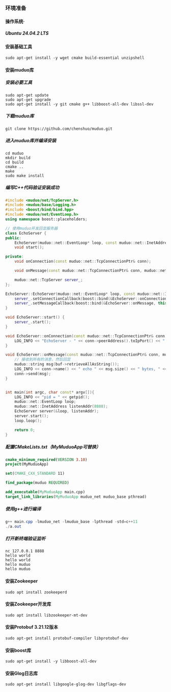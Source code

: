 ### 环境准备
#### 操作系统·

##### Ubuntu 24.04.2 LTS

#### 安装基础工具

```shell
sudo apt-get install -y wget cmake build-essential unzipshell
```

#### 安装muduo库

##### 安装必要工具

```shell
sudo apt-get update
sudo apt-get upgrade
sudo apt-get install -y git cmake g++ libboost-all-dev libssl-dev
```

##### 下载muduo库

```shell
git clone https://github.com/chenshuo/muduo.git
```

##### 进入muduo库并编译安装

```shell
cd muduo
mkdir build
cd build
cmake ..
make
sudo make install
```

##### 编写C++代码验证安装成功

```cpp
#include <muduo/net/TcpServer.h>
#include <muduo/base/Logging.h>
#include <boost/bind/bind.hpp>
#include <muduo/net/EventLoop.h>
using namespace boost::placeholders;

// 使用muduo开发回显服务器
class EchoServer {
public:
    EchoServer(muduo::net::EventLoop* loop, const muduo::net::InetAddress& listenAddr);
    void start(); 

private:
    void onConnection(const muduo::net::TcpConnectionPtr& conn);

    void onMessage(const muduo::net::TcpConnectionPtr& conn, muduo::net::Buffer* buf, muduo::Timestamp time);

    muduo::net::TcpServer server_;
};

EchoServer::EchoServer(muduo::net::EventLoop* loop, const muduo::net::InetAddress& listenAddr): server_(loop, listenAddr, "EchoServer") {
    server_.setConnectionCallback(boost::bind(&EchoServer::onConnection, this, _1));
    server_.setMessageCallback(boost::bind(&EchoServer::onMessage, this, _1, _2, _3));
}

void EchoServer::start() {
    server_.start();
}

void EchoServer::onConnection(const muduo::net::TcpConnectionPtr& conn) {
    LOG_INFO << "EchoServer - " << conn->peerAddress().toIpPort() << " -> " << conn->localAddress().toIpPort() << " is " << (conn->connected() ? "UP" : "DOWN");
}

void EchoServer::onMessage(const muduo::net::TcpConnectionPtr& conn, muduo::net::Buffer* buf, muduo::Timestamp time){
    // 接收到所有的消息，然后回显
    muduo::string msg(buf->retrieveAllAsString());
    LOG_INFO << conn->name() << " echo " << msg.size() << " bytes, " << "data received at " << time.toString();
    conn->send(msg);  
}


int main(int argc, char const* argv[]){
    LOG_INFO << "pid = " << getpid();
    muduo::net::EventLoop loop;
    muduo::net::InetAddress listenAddr(8888);
    EchoServer server(&loop, listenAddr);
    server.start();
    loop.loop();

    return 0;
}
```

##### 配置CMakeLists.txt（MyMuduoApp可替换）

```cmake
cmake_minimum_required(VERSION 3.10)
project(MyMuduoApp)

set(CMAKE_CXX_STANDARD 11)

find_package(muduo REQUIRED)

add_executable(MyMuduoApp main.cpp)
target_link_libraries(MyMuduoApp muduo_net muduo_base pthread)
```

##### 使用g++进行编译

```powershell
g++ main.cpp -lmuduo_net -lmuduo_base -lpthread -std=c++11
./a.out
```

##### 打开新终端验证监听

```shell
nc 127.0.0.1 8888
hello world
hello world
hello muduo
hello muduo
```

#### 安装Zookeeper

```shell
sudo apt install zookeeperd
```

#### 安装Zookeeper开发库

```shell
sudo apt install libzookeeper-mt-dev
```

#### 安装Protobuf 3.21.12版本

```shell
sudo apt-get install protobuf-compiler libprotobuf-dev
```

#### 安装boost库

```shell
sudo apt-get install -y libboost-all-dev
```

#### 安装Glog日志库

```shell
sudo apt-get install libgoogle-glog-dev libgflags-dev
```
